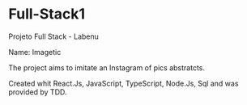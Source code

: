 # Full-Stack1
Projeto Full Stack - Labenu

Name: Imagetic

The project aims to imitate an Instagram of pics abstratcts.

Created whit React.Js, JavaScript, TypeScript, Node.Js, Sql and was provided by TDD.
